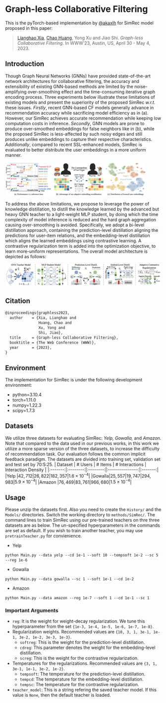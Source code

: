 # Graph-less Collaborative Filtering

This is the pyTorch-based implementation by <a href='github.com/akaxlh'>@akaxlh</a> for SimRec model proposed in this paper:

><a href='https://akaxlh.github.io/'>Lianghao Xia</a>, <a href='https://sites.google.com/view/chaoh'>Chao Huang</a>, Yong Xu and Jiao Shi. <i>Graph-less Collaborative Filtering</i>. In WWW'23, Austin, US, April 30 - May 4, 2023.

## Introduction
Though Graph Neural Networks (GNNs) have provided state-of-the-art network architectures for collaborative filtering, the accuracy and extensibility of existing GNN-based methods are limited by the noise-amplifying over-smoothing effect and the time-consuming iterative graph encoding process. Three experiments below illustrate these limitations of existing models and present the superiority of the proposed SimRec <i>w.r.t.</i> these issues. <i>Firstly</i>, recent GNN-based CF models generally advance in recommendation accuracy while sacrificing model efficiency as in (a). However, our SimRec achieves accurate recommendation while keeping low computation costs in inference. <i>Secondly</i>, GNN models are prone to produce over-smoothed embeddings for false neighbors like in (b), while the proposed SimRec is less-affected by such noisy edges and still produces unlike embeddings to capture their respective characteristics. <i>Additionally</i>, compared to recent SSL-enhanced models, SimRec is evaluated to better distribute the user embeddings in a more uniform manner.

<img src='figs/intro.png' width=90%/>

To address the above limitations, we propose to leverage the power of knowledge distillation, to distill the knowledge learned by the advanced but heavy GNN teacher to a light-weight MLP student, by doing which the time complexity of model inference is reduced and the hard graph aggregation causing over-smoothing is avoided. Specifically, we adopt a bi-level distillation approach, containing the prediction-level distillation aligning the predictions for user-item relations, and the embedding-level distillation which aligns the learned embeddings using contrastive learning. A contrastive regularization term is added into the optimization objective, to learn more-uniform representations. The overall model architecture is depicted as follows:

<img src='figs/framework.png' >

## Citation
```
@inproceedings{graphless2023,
  author    = {Xia, Lianghao and
               Huang, Chao and
               Xu, Yong and
               Shi, Jiao},
  title     = {Graph-less Collaborative Filtering},
  booktitle = {The Web Conference (WWW)},
  year      = {2023},
}
```

## Environment
The implementation for SimRec is under the following development environment:
* python=3.10.4
* torch=1.11.0
* numpy=1.22.3
* scipy=1.7.3

## Datasets
We utilize three datasets for evaluating SimRec: <i>Yelp, Gowalla, </i>and <i>Amazon</i>. Note that compared to the data used in our previous works, in this work we utilize a more sparse version of the three datasets, to increase the difficulty of recommendation task. Our evaluation follows the common implicit feedback paradigm. The datasets are divided into training set, validation set and test set by 70:5:25.
| Dataset | \# Users | \# Items | \# Interactions | Interaction Density |
|:-------:|:--------:|:--------:|:---------------:|:-------:|
|Yelp   |$42,712$|$26,822$|$182,357$|$1.6\times 10^{-4}$|
|Gowalla|$25,557$|$19,747$|$294,983$|$5.9\times 10^{-4}$|
|Amazon |$76,469$|$83,761$|$966,680$|$1.5\times 10^{-4}$|

## Usage
Please unzip the datasets first. Also you need to create the `History/` and the `Models/` directories. Switch the working directory to `methods/SimRec/`. The command lines to train SimRec using our pre-trained teachers on thre three datasets are as below. The un-specified hyperparameters in the commands are set as default. If you wish to train another teacher, you may use `pretrainTeacher.py` for convienience.

* Yelp
```
python Main.py --data yelp --cd 1e-1 --soft 10 --tempsoft 1e-2 --sc 5 --reg 1e-6
```
* Gowalla
```
python Main.py --data gowalla --sc 1 --soft 1e-1 --cd 1e-2
```
* Amazon
```
python Main.py --data amazon --reg 1e-7 --soft 1 --cd 1e-1 --sc 1
```

### Important Arguments
* `reg`: It is the weight for weight-decay regularization. We tune this hyperparameter from the set `{1e-3, 1e-4, 1e-5, 1e-6, 1e-7, 1e-8}`.
* Regularization weights. Recommended values are `{10, 3, 1, 3e-1, 1e-1, 3e-2, 1e-2, 3e-3, 1e-3}`.
  * `softreg`: This is the weight for the prediction-level distillation.
  * `cdreg`: This parameter denotes the weight for the embedding-level distillation.
  * `screg`: This is the weight for the contrastive regularization.
* Temperatures for the regularizations. Recommended values are `{3, 1, 3e-1, 1e-1, 3e-2, 1e-2}`.
  * `tempsoft`: The temperature for the prediction-level distillation.
  * `tempcd`: The temperature for the embedding-level distillation.
  * `tempsc`: The temperature for the contrastive regularization.
* `teacher_model`: This is a string refering the saved teacher model. If this value is `None`, then the default teacher is loaded.